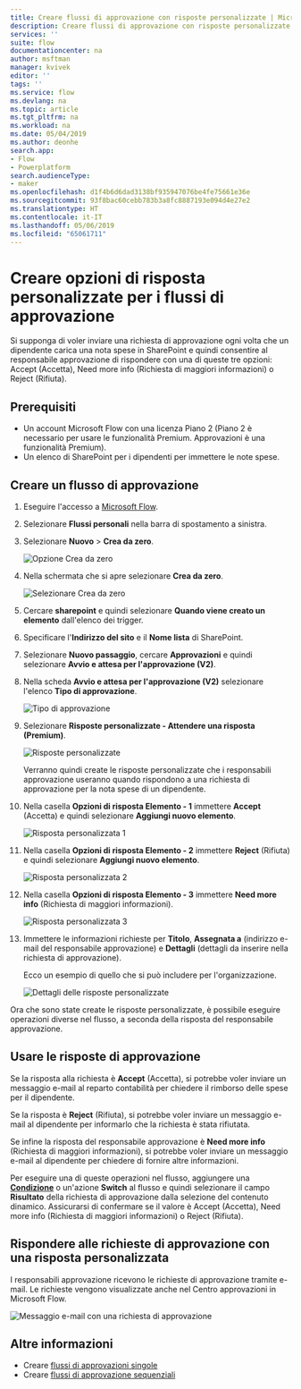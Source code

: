 ```yaml
---
title: Creare flussi di approvazione con risposte personalizzate | Microsoft Docs
description: Creare flussi di approvazione con risposte personalizzate
services: ''
suite: flow
documentationcenter: na
author: msftman
manager: kvivek
editor: ''
tags: ''
ms.service: flow
ms.devlang: na
ms.topic: article
ms.tgt_pltfrm: na
ms.workload: na
ms.date: 05/04/2019
ms.author: deonhe
search.app:
- Flow
- Powerplatform
search.audienceType:
- maker
ms.openlocfilehash: d1f4b6d6dad3138bf935947076be4fe75661e36e
ms.sourcegitcommit: 93f8bac60cebb783b3a8fc8887193e094d4e27e2
ms.translationtype: HT
ms.contentlocale: it-IT
ms.lasthandoff: 05/06/2019
ms.locfileid: "65061711"
---
```

# <a name="create-custom-response-options-for-approval-flows"></a>Creare opzioni di risposta personalizzate per i flussi di approvazione

Si supponga di voler inviare una richiesta di approvazione ogni volta che un dipendente carica una nota spese in SharePoint e quindi consentire al responsabile approvazione di rispondere con una di queste tre opzioni: Accept (Accetta), Need more info (Richiesta di maggiori informazioni) o Reject (Rifiuta).


## <a name="prerequisites"></a>Prerequisiti

- Un account Microsoft Flow con una licenza Piano 2 (Piano 2 è necessario per usare le funzionalità Premium. Approvazioni è una funzionalità Premium).
- Un elenco di SharePoint per i dipendenti per immettere le note spese.

## <a name="create-approval-flow"></a>Creare un flusso di approvazione
1. Eseguire l'accesso a [Microsoft Flow](https://flow.microsoft.com).
1. Selezionare **Flussi personali** nella barra di spostamento a sinistra.
1. Selezionare **Nuovo** > **Crea da zero**.

    ![Opzione Crea da zero](media/create-approval-response-options/create-approval-response-options.png)

1. Nella schermata che si apre selezionare **Crea da zero**. 

    ![Selezionare Crea da zero](media/create-approval-response-options/create-from-blank.png)

1. Cercare **sharepoint** e quindi selezionare **Quando viene creato un elemento** dall'elenco dei trigger. 

1. Specificare l'**Indirizzo del sito** e il **Nome lista** di SharePoint. 

1. Selezionare **Nuovo passaggio**, cercare **Approvazioni** e quindi selezionare **Avvio e attesa per l'approvazione (V2)**.

1. Nella scheda **Avvio e attesa per l'approvazione (V2)** selezionare l'elenco **Tipo di approvazione**.

    ![Tipo di approvazione](media/create-approval-response-options/select-approval-type.png)

1. Selezionare **Risposte personalizzate - Attendere una risposta (Premium)**.

    ![Risposte personalizzate](media/create-approval-response-options/select-custom-responses.png)

    Verranno quindi create le risposte personalizzate che i responsabili approvazione useranno quando rispondono a una richiesta di approvazione per la nota spese di un dipendente.


1. Nella casella **Opzioni di risposta Elemento - 1** immettere **Accept** (Accetta) e quindi selezionare **Aggiungi nuovo elemento**. 

    ![Risposta personalizzata 1](media/create-approval-response-options/enter-response-1.png)

1. Nella casella **Opzioni di risposta Elemento - 2** immettere **Reject** (Rifiuta) e quindi selezionare **Aggiungi nuovo elemento**.

    ![Risposta personalizzata 2](media/create-approval-response-options/enter-response-2.png)

1. Nella casella **Opzioni di risposta Elemento - 3** immettere **Need more info** (Richiesta di maggiori informazioni).

    ![Risposta personalizzata 3](media/create-approval-response-options/enter-response-3.png)   
    

1. Immettere le informazioni richieste per **Titolo**, **Assegnata a** (indirizzo e-mail del responsabile approvazione) e **Dettagli** (dettagli da inserire nella richiesta di approvazione).

    Ecco un esempio di quello che si può includere per l'organizzazione.

    ![Dettagli delle risposte personalizzate](media/create-approval-response-options/enter-title-assigned-to-details.png)


Ora che sono state create le risposte personalizzate, è possibile eseguire operazioni diverse nel flusso, a seconda della risposta del responsabile approvazione.


## <a name="use-approval-responses"></a>Usare le risposte di approvazione 

Se la risposta alla richiesta è **Accept** (Accetta), si potrebbe voler inviare un messaggio e-mail al reparto contabilità per chiedere il rimborso delle spese per il dipendente. 

Se la risposta è **Reject** (Rifiuta), si potrebbe voler inviare un messaggio e-mail al dipendente per informarlo che la richiesta è stata rifiutata.

Se infine la risposta del responsabile approvazione è **Need more info** (Richiesta di maggiori informazioni), si potrebbe voler inviare un messaggio e-mail al dipendente per chiedere di fornire altre informazioni.

Per eseguire una di queste operazioni nel flusso, aggiungere una [**Condizione**](add-condition.md) o un'azione **Switch** al flusso e quindi selezionare il campo **Risultato** della richiesta di approvazione dalla selezione del contenuto dinamico. Assicurarsi di confermare se il valore è Accept (Accetta), Need more info (Richiesta di maggiori informazioni) o Reject (Rifiuta).

## <a name="respond-to-approval-requests-with-a-custom-response"></a>Rispondere alle richieste di approvazione con una risposta personalizzata

I responsabili approvazione ricevono le richieste di approvazione tramite e-mail. Le richieste vengono visualizzate anche nel Centro approvazioni in Microsoft Flow. 

![Messaggio e-mail con una richiesta di approvazione](media/create-approval-response-options/approval-request-email.png)

## <a name="learn-more"></a>Altre informazioni
- Creare [flussi di approvazioni singole](modern-approvals.md)
- Creare [flussi di approvazione sequenziali](sequential-modern-approvals.md)
